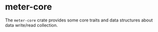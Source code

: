 # meter-core

The `meter-core` crate provides some core traits and data structures about data write/read collection.
